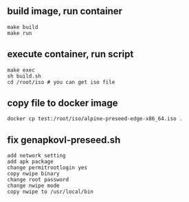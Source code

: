 ## build image, run container
```
make build
make run
```

## execute container, run script
```
make exec
sh build.sh
cd /root/iso # you can get iso file
```

## copy file to docker image
```
docker cp test:/root/iso/alpine-preseed-edge-x86_64.iso .
```

## fix genapkovl-preseed.sh
```
add network setting
add apk package
change permitrootlogin yes
copy nwipe binary
change root password
change nwipe mode
copy nwipe to /usr/local/bin
```